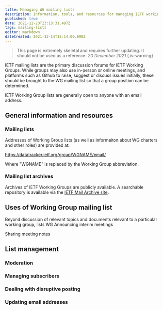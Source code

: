 ```yaml
---
title: Managing WG mailing lists
description: Information, tools, and resources for managing IETF working group mailing lists
published: true
date: 2021-12-20T23:18:31.497Z
tags: mailing-lists
editor: markdown
dateCreated: 2021-12-14T18:14:00.690Z
---
```


> This page is extremely skeletal and requires further updating. It should not be used as a reference. *20 December 2021*
{.is-warning}

IETF mailing lists are the primary discussion forums for IETF Working Groups. While groups may also use in-person or online meetings, and platforms such as Github to raise, suggest or discuss issues initially, these should be brought to the WG mailing list so that a group position can be determined.

IETF Working Group lists are generally open to anyone with an email address.

## General information and resources

### Mailing lists
Addresses of Working Group lists (as well as informaiton about WG charters and other roles) are provided at:

https://datatracker.ietf.org/group/WGNAME/email/

Where "WGNAME" is replaced by the Working Group abbreviation.

### Mailing list archives
Archives of IETF Working Groups are publicly available. A searchable repository is available via the [IETF Mail Archive site](https://mailarchive.ietf.org/arch/).

## Uses of Working Group mailing list
Beyond discussion of relevant topics and documents relevant to a particular working group, lists  WG Announcing interim meetings

Sharing meeting notes

## List management
### Moderation

### Managing subscribers

### Dealing with disruptive posting

### Updating email addresses


